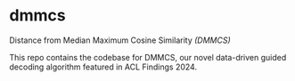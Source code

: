 # dmmcs
Distance from Median Maximum Cosine Similarity *(DMMCS)*

This repo contains the codebase for DMMCS, our novel data-driven guided decoding algorithm featured in ACL Findings 2024.
